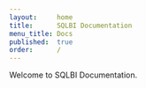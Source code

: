 ```yaml
---
layout:     home
title:      SQLBI Documentation
menu_title: Docs
published:  true
order:      /
---
```

Welcome to SQLBI Documentation.
